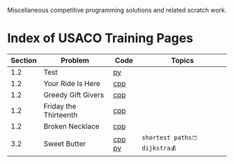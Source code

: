 Miscellaneous competitive programming solutions and related scratch work.

# Index of USACO Training Pages
|Section|Problem|Code|Topics|
|---|---|---|---|
| 1.2 | Test | [py](https://github.com/wilsjame/misc-algos/blob/master/usaco/training/Section%201.2/test.py)| |
| 1.2 | Your Ride Is Here | [cpp](https://github.com/wilsjame/misc-algos/blob/master/usaco/training/Section%201.2/ride.cpp)| |
| 1.2 | Greedy Gift Givers | [cpp](https://github.com/wilsjame/misc-algos/blob/master/usaco/training/Section%201.2/gift1.cpp)| |
| 1.2 | Friday the Thirteenth | [cpp](https://github.com/wilsjame/misc-algos/blob/master/usaco/training/Section%201.2/friday.cpp)| |
| 1.2 | Broken Necklace | [cpp](https://github.com/wilsjame/misc-algos/blob/master/usaco/training/Section%201.2/beads.cpp)| |
| 3.2 | Sweet Butter | [cpp](https://github.com/wilsjame/misc-algos/blob/master/usaco/training/Section%203.2/butter.cpp) [py](https://github.com/wilsjame/misc-algos/blob/master/usaco/training/Section%203.2/butter.py)|`shortest paths🩳` `dijkstra💰` |
